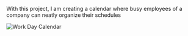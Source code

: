 With this project, I am creating a calendar where busy employees of a company can neatly organize their schedules

![Work Day Calendar](https://user-images.githubusercontent.com/88640007/134843904-ad654ec7-59de-4b9a-b301-730342c9d911.png)
